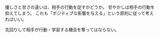 優しさと甘さの違いは、相手の行動を促すかどうか。
甘やかしは相手の行動を抑えてしまう。
これも「ポジティブな影響を与える」という原則に従って考えればいい。

先回りして相手が行動・学習する機会を奪ってはならない。
